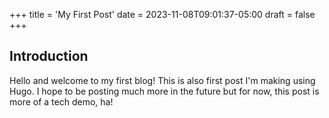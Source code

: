 +++
title = 'My First Post'
date = 2023-11-08T09:01:37-05:00
draft = false
+++

## Introduction

Hello and welcome to my first blog! This is also first post I'm making using Hugo. I hope to be posting much more in the future but for now, this post is more of a tech demo, ha!

